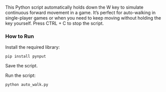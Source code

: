 This Python script automatically holds down the W key to simulate continuous forward movement in a game. It’s perfect for auto-walking in single-player games or when you need to keep moving without holding the key yourself. Press CTRL + C to stop the script.

### How to Run

Install the required library:

`pip install pynput`


Save the script.

Run the script:

`python auto_walk.py`
